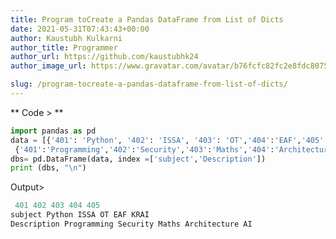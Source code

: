 ```yaml
---
title: Program toCreate a Pandas DataFrame from List of Dicts
date: 2021-05-31T07:43:43+00:00
author: Kaustubh Kulkarni
author_title: Programmer
author_url: https://github.com/kaustubhk24
author_image_url: https://www.gravatar.com/avatar/b76fcfc82fc2e8fdc8075636f1735f61?s=200

slug: /program-tocreate-a-pandas-dataframe-from-list-of-dicts/
---
```

** Code > **

```python title="file.vb"
import pandas as pd
data = [{'401': 'Python', '402': 'ISSA', '403': 'OT','404':'EAF','405':'KRAI'},
 {'401':'Programming','402':'Security','403':'Maths','404':'Architecture','405':'AI'}]
dbs= pd.DataFrame(data, index =['subject','Description'])
print (dbs, "\n")
```

Output> 


```python title="Output"
 401 402 403 404 405
subject Python ISSA OT EAF KRAI
Description Programming Security Maths Architecture AI

```
